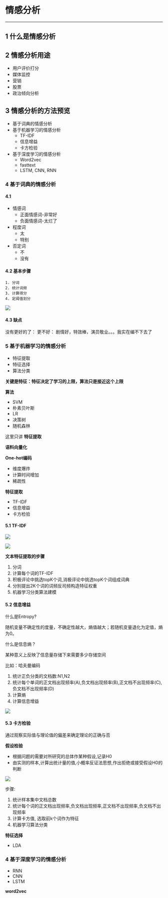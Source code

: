 # 情感分析
---

## 1 什么是情感分析

## 2 情感分析用途

- 用户评价打分
- 媒体监控
- 营销
- 股票
- 政治倾向分析

## 3 情感分析的方法预览

- 基于词典的情感分析
- 基于机器学习的情感分析
    - TF-IDF
    - 信息增益
    - 卡方检验
- 基于深度学习的情感分析
    - Word2vec
    - fasttext
    - LSTM, CNN, RNN

### 4 基于词典的情感分析

#### 4.1 

- 情感词
    - 正面情感词-非常好
    - 负面情感词-太烂了
- 程度词
    - 太
    - 特别
- 否定词
    - 不
    - 没有

#### 4.2 基本步骤

    1. 分词
    2. 统计词频
    3. 计算得分
    4. 定阈值划分

![](resource/images/sentiment-analysis-01.jpg)

#### 4.3 缺点

没有更好的了：
更不好：
剧情好，特效棒，演员敬业。。。我实在编不下去了

### 5 基于机器学习的情感分析

- 特征提取
- 特征选择
- 算法分类

**关键是特征：特征决定了学习的上限，算法只是接近这个上限**

**算法**

- SVM
- 朴素贝叶斯
- LR
- 决策树
- 随机森林

这里只讲 **特征提取**

**语料向量化**

**One-hot编码**

- 维度爆炸
- 计算时间增加
- 稀疏性

**特征提取**

- TF-IDF
- 信息增益
- 卡方检验

#### 5.1 TF-IDF

![](resource/images/sentiment-analysis-02.jpg)

![](resource/images/sentiment-analysis-03.jpg)

**文本特征提取的步骤**

1. 分词
2. 计算每个词的TF-IDF
3. 积极评论中挑选topK个词,消极评论中挑选topK个词组成词典
4. 分别提出2K个词的词频反司频构造特征权重
5. 机器学习分类算法建模

#### 5.2 信息增益

什么是Entropy?

随机变量不确定性的度量，不确定性越大，熵值越大；若随机变量退化为定值，熵为0。

什么是信息熵？

某种意义上反映了信息量存储下来需要多少存储空间

比如：哈夫曼编码

1. 统计正负分类的文档数:N1,N2
2. 统计每个单词的正文档出现频率(A),负文档出现频率(B),正文档不出现频率(C),负文档不出现频率(D)
3. 计算熵
4. 计算信息增益

![](resource/images/sentiment-analysis-04.jpg)

#### 5.3 卡方检验

通过观察实际值与理论值的偏差来确定理论的正确与否

**假设检验**

- 根据问题的需要对所研究的总体作某种假设,记录H0
- 由实测的样本,计算出统计量的值,小概率反证法思想,作出拒绝或接受假设H0的判断

![](resource/images/sentiment-analysis-05.jpg)

步骤:

1. 统计样本集中文档总数
2. 统计每个词的正文档出现频率,负文档出现频率,正文档不出现频率,负文档不出现频率
3. 计算卡方值, 选取前k个词作为特征
4. 机器学习算法分类

**特征选择** 

- LDA

### 4 基于深度学习的情感分析

- RNN
- CNN
- LSTM

**word2vec**



